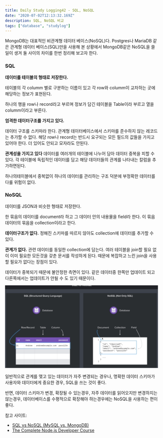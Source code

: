 ```yaml
---
title: Daily Study Logging42 - SQL, NoSQL
date: "2020-07-02T12:13:32.169Z"
description: SQL, NoSQL 비교
tags: ["database", "studylog"]
---
```


MongoDB는 대표적인 비관계형 데이터 베이스(NoSQL)다. Postgres나 MariaDB 같은 관계형 데이터 베이스(SQL)만을 사용해 본 상황에서 MongoDB같은 NoSQL을 쓸 일이 생겨 둘 사이의 차이를 한번 정리해 보고자 한다.

### SQL

**데이터를 테이블의 형태로 저장한다.**

테이블의 각 columm 별로 구분하는 이름이 있고 각 row와 columm이 교차하는 곳에 해당하는 정보가 표현된다.

하나의 행을 row나 record라고 부르며 정보가 담긴 테이블을 Table이라 부르고 열을 columm이라고 부른다.

**엄격한 데이터구조를 가지고 있다.**

데이터 구조를 스키마라 한다. 관계형 데이터베이스에서 스키마를 준수하지 않는 레코드는 추가할 수 없다. 해당 row나 record는 반드시 요구되는 모든 필드의 값들을 가지고 있어야 한다. 더 있어도 안되고 모자라도 안된다.

**관계성을 가지고 있다**
데이터를 여러개의 테이블에 나누어 담아 데이터 중복을 피할 수 있다. 각 테이블에 독립적인 데이터를 담고 해당 데이터들의 관계를 나타내는 칼럼을 추가하면된다.

하나의테이블에서 중복없이 하나의 데이터를 관리하는 구조 덕분에 부정확한 데이터를 다룰 위험이 없다.

### NoSQL

데이터를 JSON과 비슷한 형태로 저장한다.

한 묶음의 데이터를 document라 하고 그 데이터 안의 내용물을 field라 한다. 이 묶음 데이터의 묶음을 collection이라고 한다.

**데이터구조가 없다.**
정해진 스키마를 따르지 않아도 collection에 데이터를 추가할 수 있다.

**관계가 없다.**
관련 데이터를 동일한 collection에 담는다. 여러 테이블을 join할 필요 없이 이미 필요한 모든것을 갖춘 문서를 작성하게 된다. 때문에 복잡하고 느린 join을 사용할 필요가 없다는 장점이 있다.

데이터가 중복되기 때문에 불안정한 측면이 있다. 같은 데이터중 한쪽만 업데이트 되고 다른쪽에서는 업데이트가 안될 수 도 있기 때문이다.

![](./comparison.png)

일반적으로 관계를 맺고 있는 데이터가 자주 변경되는 경우나, 명확한 데이터 스키마가 사용자와 데이터에게 중요한 경우, SQL을 쓰는 것이 좋다.

반면, 데이터 스키마가 변경, 확장될 수 있는경우, 자주 데이터를 읽어오지만 변경하지는 않는경우, 데이터베이스를 수평적으로 확장해야 하는경우에는 NoSQL을 사용하는 편이 좋다.

참고 사이트:

- [SQL vs NoSQL (MySQL vs. MongoDB)](https://siyoon210.tistory.com/130)
- [The Complete Node.js Developer Course](https://www.udemy.com/course/the-complete-nodejs-developer-course-2/learn/lecture/13729148?start=15#content)

